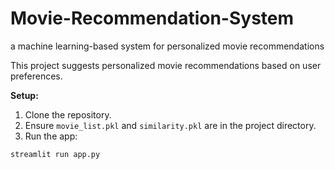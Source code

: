 # Movie-Recommendation-System
 a machine learning-based system for personalized movie recommendations

This project suggests personalized movie recommendations based on user preferences.  

**Setup:**  
1. Clone the repository.  
2. Ensure `movie_list.pkl` and `similarity.pkl` are in the project directory.  
3. Run the app:  
```bash
streamlit run app.py
